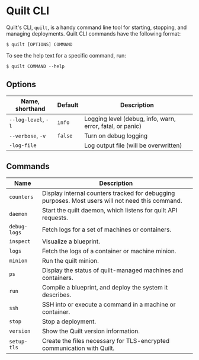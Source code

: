 # Quilt CLI

Quilt's CLI, `quilt`, is a handy command line tool for starting, stopping, and
managing deployments. Quilt CLI commands have the following format:

```console
$ quilt [OPTIONS] COMMAND
```

To see the help text for a specific command, run:

```console
$ quilt COMMAND --help
```


## Options
| Name, shorthand     | Default | Description                                               |
|---------------------|---------|-----------------------------------------------------------|
| `--log-level`, `-l` | `info`  | Logging level (debug, info, warn, error, fatal, or panic) |
| `--verbose`, `-v`   | `false` | Turn on debug logging                                     |
| `-log-file`         |         | Log output file (will be overwritten)                     |


## Commands

| Name         | Description                                                                                      |
|--------------|--------------------------------------------------------------------------------------------------|
| `counters`   | Display internal counters tracked for debugging purposes. Most users will not need this command. |
| `daemon`     | Start the quilt daemon, which listens for quilt API requests.                                    |
| `debug-logs` | Fetch logs for a set of machines or containers.                                                  |
| `inspect`    | Visualize a blueprint.                                                                           |
| `logs`       | Fetch the logs of a container or machine minion.                                                 |
| `minion`     | Run the quilt minion.                                                                            |
| `ps`         | Display the status of quilt-managed machines and containers.                                     |
| `run`        | Compile a blueprint, and deploy the system it describes.                                         |
| `ssh`        | SSH into or execute a command in a machine or container.                                         |
| `stop`       | Stop a deployment.                                                                               |
| `version`    | Show the Quilt version information.                                                              |
| `setup-tls`  | Create the files necessary for TLS-encrypted communication with Quilt.                           |

